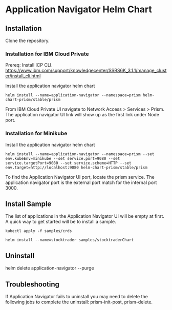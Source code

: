 # Application Navigator Helm Chart


## Installation

Clone the repository.

### Installation for IBM Cloud Private

Prereq: Install ICP CLI. https://www.ibm.com/support/knowledgecenter/SSBS6K_3.1.1/manage_cluster/install_cli.html

Install the application navigator helm chart

`helm install --name=application-navigator --namespace=prism helm-chart-prism/stable/prism`

From IBM Cloud Private UI navigate to Network Access > Services > Prism.  The application navigator UI link will show up as the first link under Node port. 

### Installation for Minikube

Install the application navigator helm chart

`helm install --name=application-navigator --namespace=prism --set env.kubeEnv=minikube --set service.port=9080 --set service.targetPort=9080 --set service.scheme=HTTP --set env.target=http://localhost:9080 helm-chart-prism/stable/prism`

To find the Application Navigator UI port, locate the prism service.  The application navigator port is the external port match for the internal port 3000.  

## Install Sample

The list of applications in the Application Navigator UI will be empty at first.  A quick way to get started will be to install a sample.

`kubectl apply -f samples/crds`

`helm install --name=stocktrader samples/stocktraderChart`

## Uninstall

helm delete application-navigator --purge

## Troubleshooting

If Application Navigator fails to uninstall you may need to delete the following jobs to complete the uninstall: prism-init-post, prism-delete.